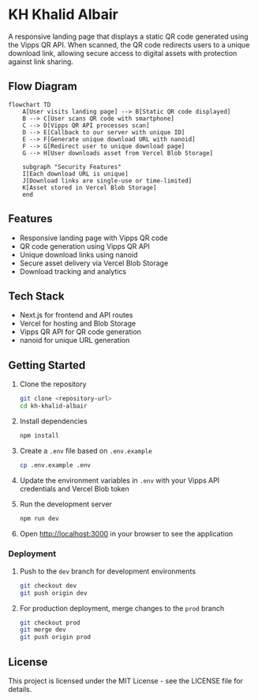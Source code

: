 # KH Khalid Albair

A responsive landing page that displays a static QR code generated using the Vipps QR API. When scanned, the QR code redirects users to a unique download link, allowing secure access to digital assets with protection against link sharing.

## Flow Diagram

```mermaid
flowchart TD
    A[User visits landing page] --> B[Static QR code displayed]
    B --> C[User scans QR code with smartphone]
    C --> D[Vipps QR API processes scan]
    D --> E[Callback to our server with unique ID]
    E --> F[Generate unique download URL with nanoid]
    F --> G[Redirect user to unique download page]
    G --> H[User downloads asset from Vercel Blob Storage]
    
    subgraph "Security Features"
    I[Each download URL is unique]
    J[Download links are single-use or time-limited]
    K[Asset stored in Vercel Blob Storage]
    end
```

## Features

- Responsive landing page with Vipps QR code
- QR code generation using Vipps QR API
- Unique download links using nanoid
- Secure asset delivery via Vercel Blob Storage
- Download tracking and analytics

## Tech Stack

- Next.js for frontend and API routes
- Vercel for hosting and Blob Storage
- Vipps QR API for QR code generation
- nanoid for unique URL generation

## Getting Started

1. Clone the repository
   ```bash
   git clone <repository-url>
   cd kh-khalid-albair
   ```

2. Install dependencies
   ```bash
   npm install
   ```

3. Create a `.env` file based on `.env.example`
   ```bash
   cp .env.example .env
   ```
   
4. Update the environment variables in `.env` with your Vipps API credentials and Vercel Blob token

5. Run the development server
   ```bash
   npm run dev
   ```

6. Open [http://localhost:3000](http://localhost:3000) in your browser to see the application

### Deployment

1. Push to the `dev` branch for development environments
   ```bash
   git checkout dev
   git push origin dev
   ```

2. For production deployment, merge changes to the `prod` branch
   ```bash
   git checkout prod
   git merge dev
   git push origin prod
   ```

## License

This project is licensed under the MIT License - see the LICENSE file for details.